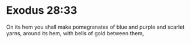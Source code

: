 # Exodus 28:33

On its hem you shall make pomegranates of blue and purple and scarlet yarns, around its hem, with bells of gold between them,
